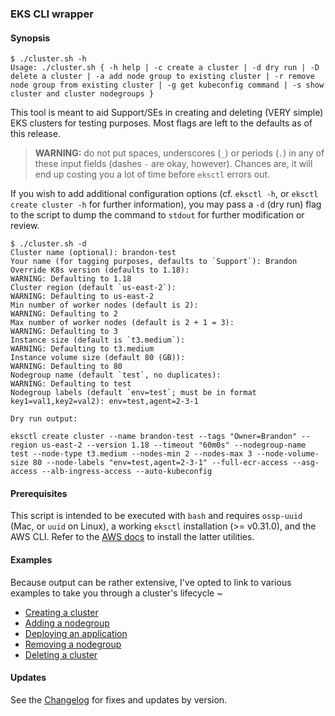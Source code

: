 ### EKS CLI wrapper

#### Synopsis

```shell
$ ./cluster.sh -h
Usage: ./cluster.sh { -h help | -c create a cluster | -d dry run | -D delete a cluster | -a add node group to existing cluster | -r remove node group from existing cluster | -g get kubeconfig command | -s show cluster and cluster nodegroups }
```

This tool is meant to aid Support/SEs in creating and deleting (VERY simple) EKS clusters for testing purposes. Most flags are left to the defaults as of this release.

> **WARNING:** do not put spaces, underscores (`_`) or periods (`.`) in any of these input fields (dashes `-` are okay, however). Chances are, it will end up costing you a lot of time before `eksctl` errors out.

If you wish to add additional configuration options (cf. `eksctl -h`, or `eksctl create cluster -h` for further 
information), you may pass a `-d` (dry run) flag to the script to dump the command to `stdout` for further 
modification or review.
```shell
$ ./cluster.sh -d
Cluster name (optional): brandon-test
Your name (for tagging purposes, defaults to `Support`): Brandon
Override K8s version (defaults to 1.18): 
WARNING: Defaulting to 1.18
Cluster region (default `us-east-2`): 
WARNING: Defaulting to us-east-2
Min number of worker nodes (default is 2): 
WARNING: Defaulting to 2
Max number of worker nodes (default is 2 + 1 = 3): 
WARNING: Defaulting to 3
Instance size (default is `t3.medium`): 
WARNING: Defaulting to t3.medium
Instance volume size (default 80 (GB)): 
WARNING: Defaulting to 80
Nodegroup name (default `test`, no duplicates): 
WARNING: Defaulting to test
Nodegroup labels (default `env=test`; must be in format key1=val1,key2=val2): env=test,agent=2-3-1

Dry run output:

eksctl create cluster --name brandon-test --tags "Owner=Brandon" --region us-east-2 --version 1.18 --timeout "60m0s" --nodegroup-name test --node-type t3.medium --nodes-min 2 --nodes-max 3 --node-volume-size 80 --node-labels "env=test,agent=2-3-1" --full-ecr-access --asg-access --alb-ingress-access --auto-kubeconfig

```

#### Prerequisites

This script is intended to be executed with `bash` and requires `ossp-uuid` (Mac, or `uuid` on Linux), a working `eksctl` installation (>= v0.31.0), and the AWS CLI. Refer to the [AWS
docs](https://docs.aws.amazon.com/eks/latest/userguide/eksctl.html) to install the latter utilities.

#### Examples

Because output can be rather extensive, I've opted to link to various examples to take you through a cluster's lifecycle ~

* [Creating a cluster](examples/create_cluster.md)
* [Adding a nodegroup](examples/add_nodegroup.md)
* [Deploying an application](examples/deploy_application.md)
* [Removing a nodegroup](examples/remove_nodegroup.md)
* [Deleting a cluster](examples/delete_cluster.md)

#### Updates

See the [Changelog](CHANGELOG.md) for fixes and updates by version.